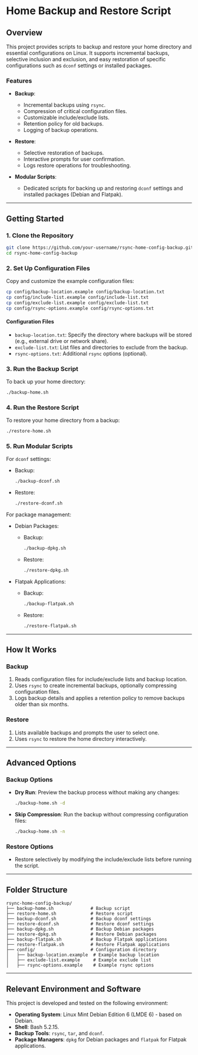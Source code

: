 # **Home Backup and Restore Script**

## **Overview**

This project provides scripts to backup and restore your home directory and essential configurations on Linux. It supports incremental backups, selective inclusion and exclusion, and easy restoration of specific configurations such as `dconf` settings or installed packages.

### **Features**

- **Backup**:

  - Incremental backups using `rsync`.
  - Compression of critical configuration files.
  - Customizable include/exclude lists.
  - Retention policy for old backups.
  - Logging of backup operations.

- **Restore**:

  - Selective restoration of backups.
  - Interactive prompts for user confirmation.
  - Logs restore operations for troubleshooting.

- **Modular Scripts**:
  - Dedicated scripts for backing up and restoring `dconf` settings and installed packages (Debian and Flatpak).

---

## **Getting Started**

### **1. Clone the Repository**

```bash
git clone https://github.com/your-username/rsync-home-config-backup.git
cd rsync-home-config-backup
```

### **2. Set Up Configuration Files**

Copy and customize the example configuration files:

```bash
cp config/backup-location.example config/backup-location.txt
cp config/include-list.example config/include-list.txt
cp config/exclude-list.example config/exclude-list.txt
cp config/rsync-options.example config/rsync-options.txt
```

#### **Configuration Files**

- `backup-location.txt`: Specify the directory where backups will be stored (e.g., external drive or network share).
- `exclude-list.txt`: List files and directories to exclude from the backup.
- `rsync-options.txt`: Additional `rsync` options (optional).

### **3. Run the Backup Script**

To back up your home directory:

```bash
./backup-home.sh
```

### **4. Run the Restore Script**

To restore your home directory from a backup:

```bash
./restore-home.sh
```

### **5. Run Modular Scripts**

For `dconf` settings:

- Backup:
  ```bash
  ./backup-dconf.sh
  ```
- Restore:
  ```bash
  ./restore-dconf.sh
  ```

For package management:

- Debian Packages:

  - Backup:
    ```bash
    ./backup-dpkg.sh
    ```
  - Restore:
    ```bash
    ./restore-dpkg.sh
    ```

- Flatpak Applications:
  - Backup:
    ```bash
    ./backup-flatpak.sh
    ```
  - Restore:
    ```bash
    ./restore-flatpak.sh
    ```

---

## **How It Works**

### **Backup**

1. Reads configuration files for include/exclude lists and backup location.
2. Uses `rsync` to create incremental backups, optionally compressing configuration files.
3. Logs backup details and applies a retention policy to remove backups older than six months.

### **Restore**

1. Lists available backups and prompts the user to select one.
2. Uses `rsync` to restore the home directory interactively.

---

## **Advanced Options**

### **Backup Options**

- **Dry Run**:
  Preview the backup process without making any changes:

  ```bash
  ./backup-home.sh -d
  ```

- **Skip Compression**:
  Run the backup without compressing configuration files:
  ```bash
  ./backup-home.sh -n
  ```

### **Restore Options**

- Restore selectively by modifying the include/exclude lists before running the script.

---

## **Folder Structure**

```
rsync-home-config-backup/
├── backup-home.sh              # Backup script
├── restore-home.sh             # Restore script
├── backup-dconf.sh             # Backup dconf settings
├── restore-dconf.sh            # Restore dconf settings
├── backup-dpkg.sh              # Backup Debian packages
├── restore-dpkg.sh             # Restore Debian packages
├── backup-flatpak.sh           # Backup Flatpak applications
├── restore-flatpak.sh          # Restore Flatpak applications
├── config/                     # Configuration directory
│   ├── backup-location.example  # Example backup location
│   ├── exclude-list.example     # Example exclude list
│   ├── rsync-options.example    # Example rsync options
```

---

## **Relevant Environment and Software**

This project is developed and tested on the following environment:

- **Operating System**: Linux Mint Debian Edition 6 (LMDE 6) - based on Debian.
- **Shell**: Bash 5.2.15.
- **Backup Tools**: `rsync`, `tar`, and `dconf`.
- **Package Managers**: `dpkg` for Debian packages and `flatpak` for Flatpak applications.
